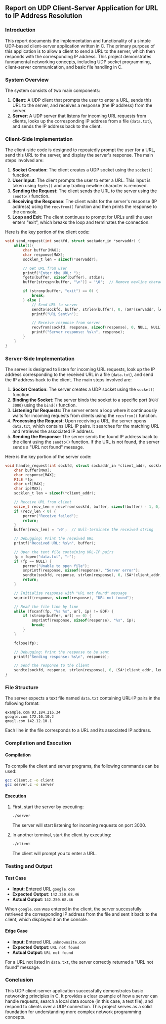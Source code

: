 ## Report on UDP Client-Server Application for URL to IP Address Resolution

### Introduction

This report documents the implementation and functionality of a simple UDP-based client-server application written in C. The primary purpose of this application is to allow a client to send a URL to the server, which then responds with the corresponding IP address. This project demonstrates fundamental networking concepts, including UDP socket programming, client-server communication, and basic file handling in C.

### System Overview

The system consists of two main components:

1. **Client**: A UDP client that prompts the user to enter a URL, sends this URL to the server, and receives a response (the IP address) from the server.
2. **Server**: A UDP server that listens for incoming URL requests from clients, looks up the corresponding IP address from a file (`data.txt`), and sends the IP address back to the client.

### Client-Side Implementation

The client-side code is designed to repeatedly prompt the user for a URL, send this URL to the server, and display the server's response. The main steps involved are:

1. **Socket Creation**: The client creates a UDP socket using the `socket()` function.
2. **User Input**: The client prompts the user to enter a URL. This input is taken using `fgets()` and any trailing newline character is removed.
3. **Sending the Request**: The client sends the URL to the server using the `sendto()` function.
4. **Receiving the Response**: The client waits for the server's response (IP address) using the `recvfrom()` function and then prints the response to the console.
5. **Loop and Exit**: The client continues to prompt for URLs until the user enters "exit", which breaks the loop and terminates the connection.

Here is the key portion of the client code:

```c
void send_request(int sockfd, struct sockaddr_in *servaddr) {
    while(1){
        char buffer[MAX];
        char response[MAX];
        socklen_t len = sizeof(*servaddr);

        // Get URL from user
        printf("Enter the URL: ");
        fgets(buffer, sizeof(buffer), stdin);
        buffer[strcspn(buffer, "\n")] = '\0';  // Remove newline character

        if (strcmp(buffer, "exit") == 0) {
            break;
        } else {
            // Send URL to server
            sendto(sockfd, buffer, strlen(buffer), 0, (SA*)servaddr, len);
            printf("URL Sent\n");

            // Receive response from server
            recvfrom(sockfd, response, sizeof(response), 0, NULL, NULL);
            printf("Server response: %s\n", response);
        }
    }
}
```

### Server-Side Implementation

The server is designed to listen for incoming URL requests, look up the IP address corresponding to the received URL in a file (`data.txt`), and send the IP address back to the client. The main steps involved are:

1. **Socket Creation**: The server creates a UDP socket using the `socket()` function.
2. **Binding the Socket**: The server binds the socket to a specific port (`PORT 3000`) using the `bind()` function.
3. **Listening for Requests**: The server enters a loop where it continuously waits for incoming requests from clients using the `recvfrom()` function.
4. **Processing the Request**: Upon receiving a URL, the server opens `data.txt`, which contains URL-IP pairs. It searches for the matching URL and retrieves the associated IP address.
5. **Sending the Response**: The server sends the found IP address back to the client using the `sendto()` function. If the URL is not found, the server sends a "URL not found" message.

Here is the key portion of the server code:

```c
void handle_request(int sockfd, struct sockaddr_in *client_addr, socklen_t client_len) {
    char buffer[MAX];
    char response[MAX];
    FILE *fp;
    char url[MAX];
    char ip[MAX];
    socklen_t len = sizeof(*client_addr);

    // Receive URL from client
    ssize_t recv_len = recvfrom(sockfd, buffer, sizeof(buffer) - 1, 0, (SA*)client_addr, &client_len);
    if (recv_len < 0) {
        perror("Receive failed");
        return;
    }
    buffer[recv_len] = '\0';  // Null-terminate the received string

    // Debugging: Print the received URL
    printf("Received URL: %s\n", buffer);

    // Open the text file containing URL-IP pairs
    fp = fopen("data.txt", "r");
    if (fp == NULL) {
        perror("Unable to open file");
        snprintf(response, sizeof(response), "Server error");
        sendto(sockfd, response, strlen(response), 0, (SA*)client_addr, len);
        return;
    }

    // Initialize response with "URL not found" message
    snprintf(response, sizeof(response), "URL not found");

    // Read the file line by line
    while (fscanf(fp, "%s %s", url, ip) != EOF) {
        if (strcmp(buffer, url) == 0) {
            snprintf(response, sizeof(response), "%s", ip);
            break;
        }
    }

    fclose(fp);

    // Debugging: Print the response to be sent
    printf("Sending response: %s\n", response);

    // Send the response to the client
    sendto(sockfd, response, strlen(response), 0, (SA*)client_addr, len);
}
```

### File Structure

The server expects a text file named `data.txt` containing URL-IP pairs in the following format:

```
example.com 93.184.216.34
google.com 172.10.10.2
gmail.com 142.12.10.1
```

Each line in the file corresponds to a URL and its associated IP address.

### Compilation and Execution

#### Compilation

To compile the client and server programs, the following commands can be used:

```bash
gcc client.c -o client
gcc server.c -o server
```

#### Execution

1. First, start the server by executing:

   ```bash
   ./server
   ```

   The server will start listening for incoming requests on port 3000.

2. In another terminal, start the client by executing:
   ```bash
   ./client
   ```
   The client will prompt you to enter a URL.

### Testing and Output

#### Test Case

- **Input**: Entered URL `google.com`
- **Expected Output**: `142.250.68.46`
- **Actual Output**: `142.250.68.46`

When `google.com` was entered in the client, the server successfully retrieved the corresponding IP address from the file and sent it back to the client, which displayed it on the console.

#### Edge Case

- **Input**: Entered URL `unknownsite.com`
- **Expected Output**: `URL not found`
- **Actual Output**: `URL not found`

For a URL not listed in `data.txt`, the server correctly returned a "URL not found" message.

### Conclusion

This UDP client-server application successfully demonstrates basic networking principles in C. It provides a clear example of how a server can handle requests, search a local data source (in this case, a text file), and respond to clients over a UDP connection. This project serves as a solid foundation for understanding more complex network programming concepts.
